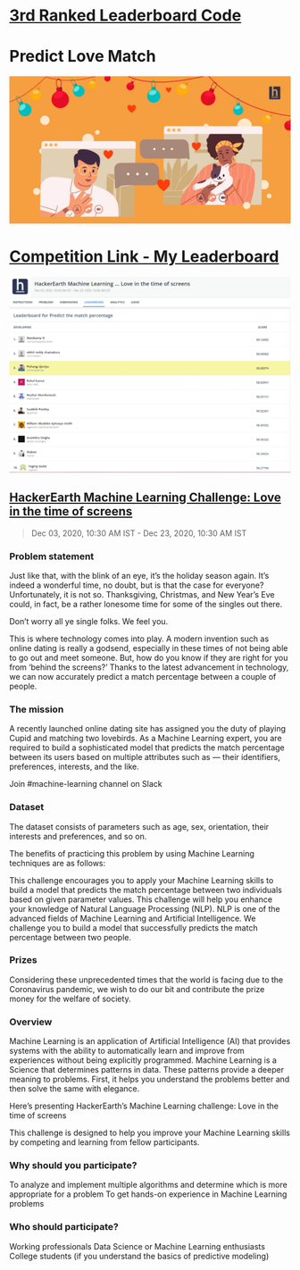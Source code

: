 # [3rd Ranked Leaderboard Code](./match_cosine_similarity_bio_location.ipynb)
# Predict Love Match

![feature image](./images/2099caaa35-Predict_match_percentage_FB.jpg)

# [Competition Link - My Leaderboard](https://www.hackerearth.com/challenges/competitive/hackerearth-machine-learning-challenge-predict-match-percentage/leaderboard/predict-the-match-percentage-25-818cf487/)

![leaderboard](./images/Leaderboard.png)


## [HackerEarth Machine Learning Challenge: Love in the time of screens](https://www.hackerearth.com/challenges/competitive/hackerearth-machine-learning-challenge-predict-match-percentage/leaderboard/predict-the-match-percentage-25-818cf487/)
> Dec 03, 2020, 10:30 AM IST - Dec 23, 2020, 10:30 AM IST

### Problem statement

Just like that, with the blink of an eye, it’s the holiday season again. It’s indeed a wonderful time, no doubt, but is that the case for everyone? Unfortunately, it is not so. Thanksgiving, Christmas, and New Year’s Eve could, in fact, be a rather lonesome time for some of the singles out there. 

Don’t worry all ye single folks. We feel you. 

This is where technology comes into play. A modern invention such as online dating is really a godsend, especially in these times of not being able to go out and meet someone. But, how do you know if they are right for you from ‘behind the screens?’ Thanks to the latest advancement in technology, we can now accurately predict a match percentage between a couple of people. 

### The mission

A recently launched online dating site has assigned you the duty of playing Cupid and matching two lovebirds. As a Machine Learning expert, you are required to build a sophisticated model that predicts the match percentage between its users based on multiple attributes such as — their identifiers, preferences, interests, and the like.

Join #machine-learning channel on Slack

### Dataset

The dataset consists of parameters such as age, sex, orientation, their interests and preferences, and so on.

The benefits of practicing this problem by using Machine Learning techniques are as follows:

This challenge encourages you to apply your Machine Learning skills to build a model that predicts the match percentage between two individuals based on given parameter values.
This challenge will help you enhance your knowledge of Natural Language Processing (NLP). NLP is one of the advanced fields of Machine Learning and Artificial Intelligence.
We challenge you to build a model that successfully predicts the match percentage between two people.

### Prizes

Considering these unprecedented times that the world is facing due to the Coronavirus pandemic, we wish to do our bit and contribute the prize money for the welfare of society.

### Overview

Machine Learning is an application of Artificial Intelligence (AI) that provides systems with the ability to automatically learn and improve from experiences without being explicitly programmed. Machine Learning is a Science that determines patterns in data. These patterns provide a deeper meaning to problems. First, it helps you understand the problems better and then solve the same with elegance.

Here’s presenting HackerEarth’s Machine Learning challenge: Love in the time of screens

This challenge is designed to help you improve your Machine Learning skills by competing and learning from fellow participants.

### Why should you participate?

To analyze and implement multiple algorithms and determine which is more appropriate for a problem
To get hands-on experience in Machine Learning problems

### Who should participate?

Working professionals
Data Science or Machine Learning enthusiasts
College students (if you understand the basics of predictive modeling)